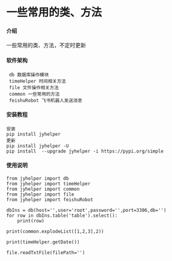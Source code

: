 # 一些常用的类、方法

#### 介绍
一些常用的类、方法，不定时更新

#### 软件架构
```commandline
 db 数据库操作模块
 timeHelper 时间相关方法
 file 文件操作相关方法
 common 一些常用的方法
 feishuRobot 飞书机器人发送消息
```


#### 安装教程

```commandline
安装
pip install jyhelper
更新
pip install jyhelper -U
pip install  --upgrade jyhelper -i https://pypi.org/simple
```

#### 使用说明

```python3
from jyhelper import db
from jyhelper import timeHelper
from jyhelper import common
from jyhelper import file
from jyhelper import feishuRobot

dbIns = db(host='',user='root',password='',port=3306,db='')
for row in dbIns.table('table').select():
    print(row)

print(common.explodeList([1,2,3],2))

print(timeHelper.getDate())

file.readTxtFile(filePath='')
```